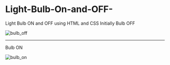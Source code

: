 # Light-Bulb-On-and-OFF-
Light Bulb ON and OFF using HTML and CSS
Initially Bulb OFF

![bulb_off](https://github.com/Nandan29300/Light-Bulb-On-and-OFF-/assets/116248556/2fb0cc4b-9d33-476d-8f37-8a4b607c8f3c)



---------------------------------------------------------------------------------------------------------
Bulb ON


![bulb_on](https://github.com/Nandan29300/Light-Bulb-On-and-OFF-/assets/116248556/df4617ee-a8f4-4456-88be-61fa3f6187a6)
